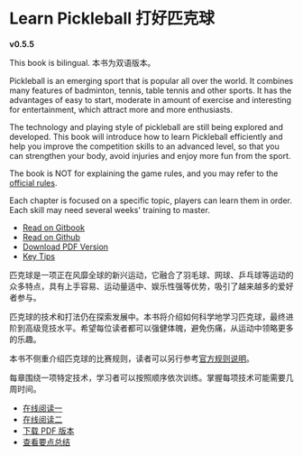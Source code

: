 # Learn Pickleball 打好匹克球

**v0.5.5**

This book is bilingual. 本书为双语版本。

Pickleball is an emerging sport that is popular all over the world. It combines many features of badminton, tennis, table tennis and other sports. It has the advantages of easy to start, moderate in amount of exercise and interesting for entertainment, which attract more and more enthusiasts.

The technology and playing style of pickleball are still being explored and developed. This book will introduce how to learn Pickleball efficiently and help you improve the competition skills to an advanced level, so that you can strengthen your body, avoid injuries and enjoy more fun from the sport.

The book is NOT for explaining the game rules, and you may refer to the [official rules](https://usapickleball.org/what-is-pickleball/how-to-play/basics/rules-summary/).

Each chapter is focused on a specific topic, players can learn them in order. Each skill may need several weeks' training to master.

* [Read on Gitbook](https://yeasy.gitbook.io/pickleball_guide/01_basic_en)
* [Read on Github](https://github.com/yeasy/pickleball_guide/blob/main/SUMMARY.md)
* [Download PDF Version](https://github.com/yeasy/pickleball_guide/releases/download/v0.5.0/pickleball_guide-en-v0.5.0.pdf)
* [Key Tips](https://github.com/yeasy/pickleball_guide/blob/main/14_key_tips_en.md)

匹克球是一项正在风靡全球的新兴运动，它融合了羽毛球、网球、乒乓球等运动的众多特点，具有上手容易、运动量适中、娱乐性强等优势，吸引了越来越多的爱好者参与。

匹克球的技术和打法仍在探索发展中。本书将介绍如何科学地学习匹克球，最终进阶到高级竞技水平。希望每位读者都可以强健体魄，避免伤痛，从运动中领略更多的乐趣。

本书不侧重介绍匹克球的比赛规则，读者可以另行参考[官方规则说明](https://usapickleball.org/what-is-pickleball/how-to-play/basics/rules-summary/)。

每章围绕一项特定技术，学习者可以按照顺序依次训练。掌握每项技术可能需要几周时间。

* [在线阅读一](https://yeasy.gitbook.io/pickleball_guide/01_basic_cn)
* [在线阅读二](https://github.com/yeasy/pickleball_guide/blob/main/SUMMARY.md)
* [下载 PDF 版本](https://github.com/yeasy/pickleball_guide/releases/download/v0.5.0/pickleball_guide-cn-v0.5.0.pdf)
* [查看要点总结](https://yeasy.gitbook.io/pickleball_guide/14_key_tips_cn)
